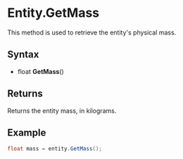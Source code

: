 # Entity.GetMass

This method is used to retrieve the entity's physical mass.

## Syntax

- float **GetMass**()

## Returns

Returns the entity mass, in kilograms.

## Example

```csharp
float mass = entity.GetMass();
```